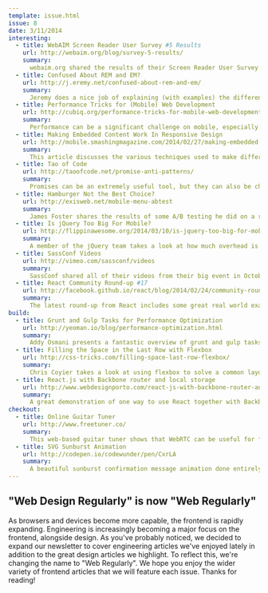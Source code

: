 ```yaml
---
template: issue.html
issue: 8
date: 3/11/2014
interesting:
  - title: WebAIM Screen Reader User Survey #5 Results
    url: http://webaim.org/blog/survey-5-results/
    summary:
      webaim.org shared the results of their Screen Reader User Survey and the results are really interesting! Internet Explorer is still the big browser to beat at 58.7% and surprisingly enough most respondents had JavaScript enabled. On another note, here's <a href="http://codepen.io/verekia/pen/cLnzt">a neat pen on accessibility</a> that demonstrates some of the tips used on the web.
  - title: Confused About REM and EM?
    url: http://j.eremy.net/confused-about-rem-and-em/
    summary:
      Jeremy does a nice job of explaining (with examples) the differences between REM and EM and when to use each. It's not uncommon to find misuse throughout projects. EMs can be difficult to work with if you're not thinking modularly, but that doesn't mean REM is a great substitute in all places.
  - title: Performance Tricks for (Mobile) Web Development
    url: http://cubiq.org/performance-tricks-for-mobile-web-development
    summary:
      Performance can be a significant challenge on mobile, especially when you're working with animations. Matteo Spinelli shares several excellent tips for optimizing your application in this article. Every application is different and there's no silver bullet solution, but these are definitely important areas to analyze when you need to boost FPS.
  - title: Making Embedded Content Work In Responsive Design
    url: http://mobile.smashingmagazine.com/2014/02/27/making-embedded-content-work-in-responsive-design/
    summary:
      This article discusses the various techniques used to make different sorts of embedded content responsive. The general approach for IFRAMES is quite simple, but this also touches on Google Maps and calendars. Check out <a href="http://embedresponsively.com">embedresponsively.com</a> for examples and of course, for video, there is always <a href="http://fitvidsjs.com/">fitvid.js</a>.
  - title: Tao of Code
    url: http://taoofcode.net/promise-anti-patterns/
    summary:
      Promises can be an extremely useful tool, but they can also be challenging to work with at first. This article calls out some common misuses of promises and presents better solutions.
  - title: Hamburger Not the Best Choice?
    url: http://exisweb.net/mobile-menu-abtest
    summary:
      James Foster shares the results of some A/B testing he did on a responsive website, evaluating the effectiveness of variations on the "hamburger" icon versus just a title. His results came out strongly preferring the title and not the icon. An update to the post links to a new Nielsen report that backs up his conclusion that the "burger" isn't your best choice right now.
  - title: Is jQuery Too Big For Mobile?
    url: http://flippinawesome.org/2014/03/10/is-jquery-too-big-for-mobile/
    summary:
      A member of the jQuery team takes a look at how much overhead is really involved in adding the ubiquitous library to your mobile applications. The results are definitely positive, showing that cutting out moderately sized JS libraries doesn't have to be your first step to improve load time.
  - title: SassConf Videos
    url: http://vimeo.com/sassconf/videos
    summary:
      SassConf shared all of their videos from their big event in October. There are some very helpful talks here on architecture and organization, two topics that really show the power of pre-processors.
  - title: React Community Round-up #17
    url: http://facebook.github.io/react/blog/2014/02/24/community-roundup-17.html
    summary:
      The latest round-up from React includes some great real world examples of React in action, recent articles and reusable components by the community, and a couple of examples of React on the server.
build:
  - title: Grunt and Gulp Tasks for Performance Optimization
    url: http://yeoman.io/blog/performance-optimization.html
    summary:
      Addy Osmani presents a fantastic overview of grunt and gulp tasks to help manage the frontend performance of your application. The article covers tasks to optimize images, minify CSS and remove unused styles, compress JS, generate multi-resolution images for the a responsive site, and much more.
  - title: Filling the Space in the Last Row with Flexbox
    url: http://css-tricks.com/filling-space-last-row-flexbox/
    summary:
      Chris Coyier takes a look at using flexbox to solve a common layout problem - widows.
  - title: React.js with Backbone router and local storage
    url: http://www.webdesignporto.com/react-js-with-backbone-router-and-local-storage/
    summary:
      A great demonstration of one way to use React together with Backbone.Router, using localStorage to persist your data.
checkout:
  - title: Online Guitar Tuner
    url: http://www.freetuner.co/
    summary:
      This web-based guitar tuner shows that WebRTC can be useful for far more than just video conferencing. We've only just begun to see the exciting abilities this technology could bring to the web.
  - title: SVG Sunburst Animation
    url: http://codepen.io/codewunder/pen/CxrLA
    summary:
      A beautiful sunburst confirmation message animation done entirely in CSS and SVG.
---
```


## "Web Design Regularly" is now "Web Regularly"

As browsers and devices become more capable, the frontend is rapidly expanding.
Engineering is increasingly becoming a major focus on the frontend, alongside
design. As you've probably noticed, we decided to expand our newsletter to
cover engineering articles we've enjoyed lately in addition to the great design
articles we highlight. To reflect this, we're changing the name to "Web
Regularly". We hope you enjoy the wider variety of frontend articles that we
will feature each issue. Thanks for reading!
